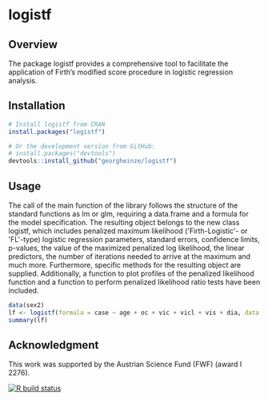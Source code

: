 # logistf

## Overview

The package logistf provides a comprehensive tool to facilitate the application of Firth’s modified
score procedure in logistic regression analysis.

## Installation
```r
# Install logistf from CRAN
install.packages("logistf")

# Or the development version from GitHub:
# install.packages("devtools")
devtools::install_github("georgheinze/logistf")
```

## Usage
The call of the main function of the library follows the structure of the standard functions as lm
or glm, requiring a data.frame and a formula for the model specification. The resulting object belongs to the new class logistf, 
which includes penalized maximum likelihood ('Firth-Logistic'- or 'FL'-type) logistic regression parameters, standard errors, 
confidence limits, p-values, the value of the maximized penalized log likelihood, the linear predictors, the number of iterations 
needed to arrive at the maximum and much more. Furthermore, specific methods for the resulting object are supplied. 
Additionally, a function to plot profiles of the penalized likelihood function and a function to perform penalized 
likelihood ratio tests have been included.

```r
data(sex2)
lf <- logistf(formula = case ~ age + oc + vic + vicl + vis + dia, data = sex2)
summary(lf)
```

## Acknowledgment

This work was supported by the Austrian Science Fund (FWF) (award I 2276).

<!-- badges: start -->
[![R build status](https://github.com/georgheinze/logistf/workflows/R-CMD-check/badge.svg)](https://github.com/georgheinze/logistf/actions)
<!-- badges: end -->

